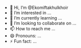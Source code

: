 - 👋 Hi, I’m @Ekomiftakhulkhoir
- 👀 I’m interested in ...
- 🌱 I’m currently learning ...
- 💞️ I’m looking to collaborate on ...
- 📫 How to reach me ...
- 😄 Pronouns: ...
- ⚡ Fun fact: ...

<!---
Ekomiftakhulkhoir/Ekomiftakhulkhoir is a ✨ special ✨ repository because its `README.md` (this file) appears on your GitHub profile.
You can click the Preview link to take a look at your changes.
--->

